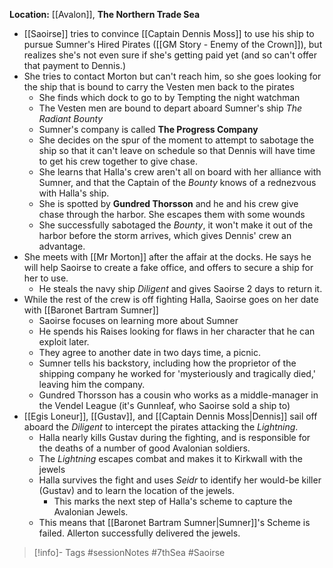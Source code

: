**Location:** [[Avalon]], **The Northern Trade Sea**

- [[Saoirse]] tries to convince [[Captain Dennis Moss]] to use his ship to pursue Sumner's Hired Pirates ([[GM Story - Enemy of the Crown]]), but realizes she's not even sure if she's getting paid yet (and so can't offer that payment to Dennis.)
- She tries to contact Morton but can't reach him, so she goes looking for the ship that is bound to carry the Vesten men back to the pirates
	- She finds which dock to go to by Tempting the night watchman
	- The Vesten men are bound to depart aboard Sumner's ship *The Radiant Bounty*
	- Sumner's company is called **The Progress Company**
	- She decides on the spur of the moment to attempt to sabotage the ship so that it can't leave on schedule so that Dennis will have time to get his crew together to give chase.
	- She learns that Halla's crew aren't all on board with her alliance with Sumner, and that the Captain of the *Bounty* knows of a rednezvous with Halla's ship.
	- She is spotted by **Gundred Thorsson** and he and his crew give chase through the harbor.  She escapes them with some wounds
	- She successfully sabotaged the *Bounty*, it won't make it out of the harbor before the storm arrives, which gives Dennis' crew an advantage.
- She meets with [[Mr Morton]] after the affair at the docks.  He says he will help Saoirse to create a fake office, and offers to secure a ship for her to use.
	- He steals the navy ship *Diligent* and gives Saoirse 2 days to return it.
- While the rest of the crew is off fighting Halla, Saoirse goes on her date with [[Baronet Bartram Sumner]]
	- Saoirse focuses on learning more about Sumner
	- He spends his Raises looking for flaws in her character that he can exploit later.
	- They agree to another date in two days time, a picnic.
	- Sumner tells his backstory, including how the proprietor of the shipping company he worked for 'mysteriously and tragically died,' leaving him the company.
	- Gundred Thorsson has a cousin who works as a middle-manager in the Vendel League (it's Gunnleaf, who Saoirse sold a ship to)
- [[Egis Loneur]], [[Gustav]], and [[Captain Dennis Moss|Dennis]] sail off aboard the *Diligent* to intercept the pirates attacking the *Lightning*.
	- Halla nearly kills Gustav during the fighting, and is responsible for the deaths of a number of good Avalonian soldiers.
	- The *Lightning* escapes combat and makes it to Kirkwall with the jewels
	- Halla survives the fight and uses *Seidr* to identify her would-be killer (Gustav) and to learn the location of the jewels.
		- This marks the next step of Halla's scheme to capture the Avalonian Jewels.
	- This means that [[Baronet Bartram Sumner|Sumner]]'s Scheme is failed.  Allerton successfully delivered the jewels.

> [!info]- Tags
> #sessionNotes #7thSea #Saoirse 



